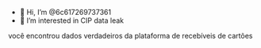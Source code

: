 - 👋 Hi, I’m @6c617269737361
- 👀 I’m interested in CIP data leak


você encontrou dados verdadeiros da plataforma de recebíveis de cartões

